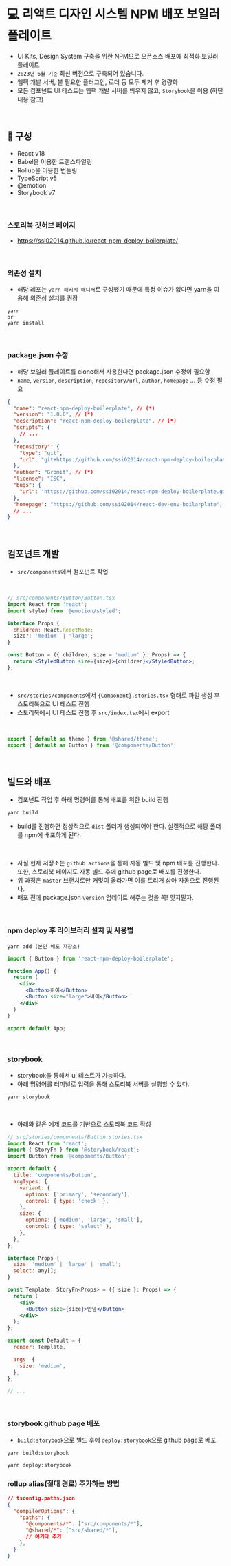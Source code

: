 # 💻 리액트 디자인 시스템 NPM 배포 보일러 플레이트
- UI Kits, Design System 구축을 위한 NPM으로 오픈소스 배포에 최적화 보일러 플레이트
- `2023년 6월 기준` 최신 버전으로 구축되어 있습니다.
- 웹팩 개발 서버, 불 필요한 플러그인, 로더 등 모두 제거 후 경량화
- 모든 컴포넌트 UI 테스트는 웹팩 개발 서버를 띄우지 않고, `Storybook`을 이용 (하단 내용 참고)

<br />

## 📗 구성
- React v18
- Babel을 이용한 트랜스파일링
- Rollup을 이용한 번들링
- TypeScript v5
- @emotion
- Storybook v7

<br />

### 스토리북 깃허브 페이지
- https://ssi02014.github.io/react-npm-deploy-boilerplate/

<br />

### 의존성 설치
- 해당 레포는 `yarn 패키지 매니저`로 구성했기 때문에 특정 이슈가 없다면 yarn을 이용해 의존성 설치를 권장
```
yarn
or
yarn install
```

<br />

### package.json 수정
- 해당 보일러 플레이트를 clone해서 사용한다면 package.json 수정이 필요함
- `name`, `version`, `description`, `repository/url`, `author`, `homepage` ... 등 수정 필요
```json
{
  "name": "react-npm-deploy-boilerplate", // (*)
  "version": "1.0.0", // (*)
  "description": "react-npm-deploy-boilerplate", // (*)
  "scripts": {
    // ...
  },
  "repository": {
    "type": "git",
    "url": "git+https://github.com/ssi02014/react-npm-deploy-boilerplate.git" // (*)
  },
  "author": "Gromit", // (*)
  "license": "ISC",
  "bugs": {
    "url": "https://github.com/ssi02014/react-npm-deploy-boilerplate.git/issues" // (*)
  },
  "homepage": "https://github.com/ssi02014/react-dev-env-boilarplate", // (*)
  // ...
}

```

<br />

## 컴포넌트 개발
- `src/components`에서 컴포넌트 작업 

<br />

```jsx
// src/components/Button/Button.tsx
import React from 'react';
import styled from '@emotion/styled';

interface Props {
  children: React.ReactNode;
  size?: 'medium' | 'large';
}

const Button = ({ children, size = 'medium' }: Props) => {
  return <StyledButton size={size}>{children}</StyledButton>;
};
```
<br />

- `src/stories/components`에서 `{Component}.stories.tsx` 형태로 파일 생성 후 스토리북으로 UI 테스트 진행
- 스토리북에서 UI 테스트 진행 후 `src/index.tsx`에서 export

<br />

```jsx
export { default as theme } from '@shared/theme';
export { default as Button } from '@components/Button';
```

<br />

## 빌드와 배포
- 컴포넌트 작업 후 아래 명령어를 통해 배포를 위한 build 진행
```
yarn build
```
- build를 진행하면 정상적으로 `dist` 폴더가 생성되어야 한다. 실질적으로 해당 폴더를 npm에 배포하게 된다.

<br />

- 사실 현재 저장소는 `github actions`을 통해 자동 빌드 및 npm 배포를 진행한다. 또한, 스토리북 페이지도 자동 빌드 후에 github page로 배포를 진행한다.
- 위 과정은 `master` 브랜치로만 커밋이 올라가면 이를 트리거 삼아 자동으로 진행된다.
- 배포 전에 package.json `version` 업데이트 해주는 것을 꼭! 잊지말자.

<br />

### npm deploy 후 라이브러리 설치 및 사용법
```
yarn add (본인 배포 저장소)
```
```jsx
import { Button } from 'react-npm-deploy-boilerplate';

function App() {
  return (
    <div>
      <Button>하이</Button>
      <Button size="large">바이</Button>
    </div>
  )
}

export default App;
```

<br />

### storybook
- storybook을 통해서 ui 테스트가 가능하다.
- 아래 명령어를 터미널로 입력을 통해 스토리북 서버를 실행할 수 있다.
```
yarn storybook
```

<br />

- 아래와 같은 예제 코드를 기반으로 스토리북 코드 작성
```jsx
// src/stories/components/Button.stories.tsx
import React from 'react';
import { StoryFn } from '@storybook/react';
import Button from '@components/Button';

export default {
  title: 'components/Button',
  argTypes: {
    variant: {
      options: ['primary', 'secondary'],
      control: { type: 'check' },
    },
    size: {
      options: ['medium', 'large', 'small'],
      control: { type: 'select' },
    },
  },
};

interface Props {
  size: 'medium' | 'large' | 'small';
  select: any[];
}

const Template: StoryFn<Props> = ({ size }: Props) => {
  return (
    <div>
      <Button size={size}>안녕</Button>
    </div>
  );
};

export const Default = {
  render: Template,

  args: {
    size: 'medium',
  },
};

// ...
```

<br />

### storybook github page 배포
- `build:storybook`으로 빌드 후에 `deploy:storybook`으로 github page로 배포
```
yarn build:storybook
```
```
yarn deploy:storybook
```

### rollup alias(절대 경로) 추가하는 방법
```json
// tsconfig.paths.json
{
  "compilerOptions": {
    "paths": {
      "@components/*": ["src/components/*"],
      "@shared/*": ["src/shared/*"],
      // 여기다 추가
    },
  }
}
```